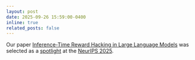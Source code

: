 ```yaml
---
layout: post
date: 2025-09-26 15:59:00-0400
inline: true
related_posts: false
---
```


Our paper [Inference-Time Reward Hacking in Large Language Models](https://arxiv.org/pdf/2506.19248) was selected as a <u>spotlight</u> at the [NeurIPS 2025](https://neurips.cc).
